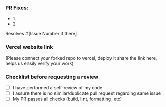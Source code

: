 ### PR Fixes:
- 1
- 2

Resolves #[Issue Number if there] 

### Vercel website link
(Please connect your forked repo to vercel, deploy it share the link here, helps us easily verify your work)

### Checklist before requesting a review
- [ ] I have performed a self-review of my code
- [ ] I assure there is no similar/duplicate pull request regarding same issue
- [ ] My PR passes all checks (build, lint, formatting, etc)
